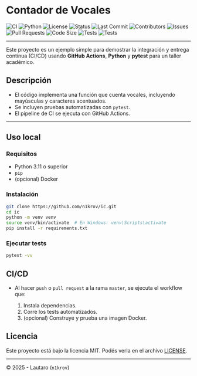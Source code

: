 # Contador de Vocales


![CI](https://github.com/n1krov/ci/actions/workflows/ci.yml/badge.svg)
![Python](https://img.shields.io/badge/python-3.11%2B-blue)
![License](https://img.shields.io/github/license/n1krov/ic)
![Status](https://img.shields.io/badge/status-active-brightgreen)
![Last Commit](https://img.shields.io/github/last-commit/n1krov/ic)
![Contributors](https://img.shields.io/github/contributors/n1krov/ic)
![Issues](https://img.shields.io/github/issues/n1krov/ic)
![Pull Requests](https://img.shields.io/github/issues-pr/n1krov/ic)
![Code Size](https://img.shields.io/github/languages/code-size/n1krov/ic)
![Tests](https://img.shields.io/badge/tests-passed-brightgreen)
![Tests](https://img.shields.io/badge/tests-100%25-brightgreen)


<imagen del proyecto>


---

Este proyecto es un ejemplo simple para demostrar la integración y entrega continua (CI/CD) usando **GitHub Actions**, **Python** y **pytest** para un taller académico.

## Descripción

- El código implementa una función que cuenta vocales, incluyendo mayúsculas y caracteres acentuados.
- Se incluyen pruebas automatizadas con `pytest`.
- El pipeline de CI se ejecuta con GitHub Actions.

---

## Uso local

### Requisitos

- Python 3.11 o superior
- `pip`
- (opcional) Docker

### Instalación

```bash
git clone https://github.com/n1krov/ic.git
cd ic
python -m venv venv
source venv/bin/activate  # En Windows: venv\Scripts\activate
pip install -r requirements.txt
````

### Ejecutar tests

```bash
pytest -vv
```

## CI/CD

* Al hacer `push` o `pull request` a la rama `master`, se ejecuta el workflow que:

  1. Instala dependencias.
  2. Corre los tests automatizados.
  3. (opcional) Construye y prueba una imagen Docker.


## Licencia

Este proyecto está bajo la licencia MIT. Podés verla en el archivo [LICENSE](LICENSE).

---

© 2025 - Lautaro (`n1krov`)

